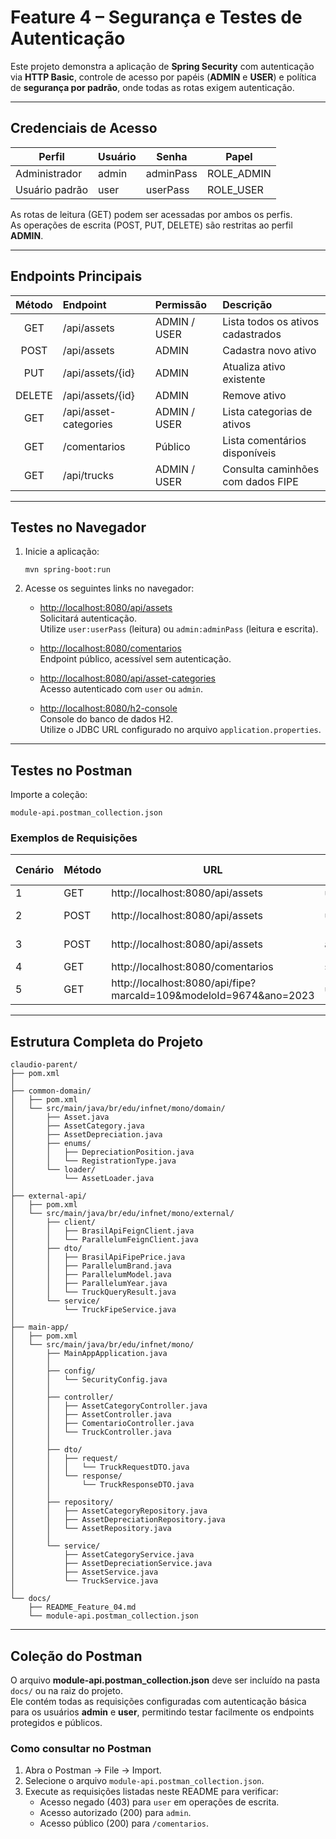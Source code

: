 # Feature 4 – Segurança e Testes de Autenticação

Este projeto demonstra a aplicação de **Spring Security** com autenticação via **HTTP Basic**, controle de acesso por papéis (**ADMIN** e **USER**) e política de **segurança por padrão**, onde todas as rotas exigem autenticação.

---

## Credenciais de Acesso

| Perfil | Usuário | Senha | Papel |
|--------|----------|--------|--------|
| Administrador | admin | adminPass | ROLE_ADMIN |
| Usuário padrão | user | userPass | ROLE_USER |

As rotas de leitura (GET) podem ser acessadas por ambos os perfis.  
As operações de escrita (POST, PUT, DELETE) são restritas ao perfil **ADMIN**.

---

## Endpoints Principais

| Método | Endpoint | Permissão | Descrição |
|:------:|:----------|:-----------|:------------|
| GET | /api/assets | ADMIN / USER | Lista todos os ativos cadastrados |
| POST | /api/assets | ADMIN | Cadastra novo ativo |
| PUT | /api/assets/{id} | ADMIN | Atualiza ativo existente |
| DELETE | /api/assets/{id} | ADMIN | Remove ativo |
| GET | /api/asset-categories | ADMIN / USER | Lista categorias de ativos |
| GET | /comentarios | Público | Lista comentários disponíveis |
| GET | /api/trucks | ADMIN / USER | Consulta caminhões com dados FIPE |

---

## Testes no Navegador

1. Inicie a aplicação:
   ```
   mvn spring-boot:run
   ```
2. Acesse os seguintes links no navegador:

   - [http://localhost:8080/api/assets](http://localhost:8080/api/assets)  
     Solicitará autenticação.  
     Utilize `user:userPass` (leitura) ou `admin:adminPass` (leitura e escrita).

   - [http://localhost:8080/comentarios](http://localhost:8080/comentarios)  
     Endpoint público, acessível sem autenticação.

   - [http://localhost:8080/api/asset-categories](http://localhost:8080/api/asset-categories)  
     Acesso autenticado com `user` ou `admin`.

   - [http://localhost:8080/h2-console](http://localhost:8080/h2-console)  
     Console do banco de dados H2.  
     Utilize o JDBC URL configurado no arquivo `application.properties`.

---

## Testes no Postman

Importe a coleção:
```
module-api.postman_collection.json
```

### Exemplos de Requisições

| Cenário | Método | URL | Usuário | Resultado esperado |
|----------|---------|-----|----------|--------------------|
| 1 | GET | http://localhost:8080/api/assets | user:userPass | 200 OK |
| 2 | POST | http://localhost:8080/api/assets | user:userPass | 403 Forbidden |
| 3 | POST | http://localhost:8080/api/assets | admin:adminPass | 200 Created |
| 4 | GET | http://localhost:8080/comentarios | sem login | 200 OK |
| 5 | GET | http://localhost:8080/api/fipe?marcaId=109&modeloId=9674&ano=2023 | user:userPass | 200 OK |

---

## Estrutura Completa do Projeto

```
claudio-parent/
├── pom.xml
│
├── common-domain/
│   ├── pom.xml
│   └── src/main/java/br/edu/infnet/mono/domain/
│       ├── Asset.java
│       ├── AssetCategory.java
│       ├── AssetDepreciation.java
│       ├── enums/
│       │   ├── DepreciationPosition.java
│       │   └── RegistrationType.java
│       └── loader/
│           └── AssetLoader.java
│
├── external-api/
│   ├── pom.xml
│   └── src/main/java/br/edu/infnet/mono/external/
│       ├── client/
│       │   ├── BrasilApiFeignClient.java
│       │   └── ParallelumFeignClient.java
│       ├── dto/
│       │   ├── BrasilApiFipePrice.java
│       │   ├── ParallelumBrand.java
│       │   ├── ParallelumModel.java
│       │   ├── ParallelumYear.java
│       │   └── TruckQueryResult.java
│       └── service/
│           └── TruckFipeService.java
│
├── main-app/
│   ├── pom.xml
│   └── src/main/java/br/edu/infnet/mono/
│       ├── MainAppApplication.java
│       │
│       ├── config/
│       │   └── SecurityConfig.java
│       │
│       ├── controller/
│       │   ├── AssetCategoryController.java
│       │   ├── AssetController.java
│       │   ├── ComentarioController.java
│       │   └── TruckController.java
│       │
│       ├── dto/
│       │   ├── request/
│       │   │   └── TruckRequestDTO.java
│       │   └── response/
│       │       └── TruckResponseDTO.java
│       │
│       ├── repository/
│       │   ├── AssetCategoryRepository.java
│       │   ├── AssetDepreciationRepository.java
│       │   └── AssetRepository.java
│       │
│       └── service/
│           ├── AssetCategoryService.java
│           ├── AssetDepreciationService.java
│           ├── AssetService.java
│           └── TruckService.java
│
└── docs/
    ├── README_Feature_04.md
    └── module-api.postman_collection.json
```

---

## Coleção do Postman

O arquivo **module-api.postman_collection.json** deve ser incluído na pasta `docs/` ou na raiz do projeto.  
Ele contém todas as requisições configuradas com autenticação básica para os usuários **admin** e **user**, permitindo testar facilmente os endpoints protegidos e públicos.

### Como consultar no Postman
1. Abra o Postman → File → Import.  
2. Selecione o arquivo `module-api.postman_collection.json`.  
3. Execute as requisições listadas neste README para verificar:  
   - Acesso negado (403) para `user` em operações de escrita.  
   - Acesso autorizado (200) para `admin`.  
   - Acesso público (200) para `/comentarios`.  
